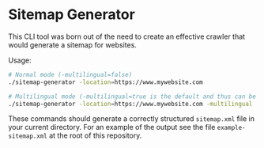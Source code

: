 # Sitemap Generator

This CLI tool was born out of the need to create an effective crawler that would generate a sitemap for websites.

Usage:


```sh
# Normal mode (-multilingual=false)
./sitemap-generator -location=https://www.mywebsite.com 
```

```bash
# Multilingual mode (-multilingual=true is the default and thus can be skipped) will visit /en and /nl variations of a website
./sitemap-generator -location=https://www.mywebsite.com -multilingual
```

These commands should generate a correctly structured `sitemap.xml` file in your current directory.
For an example of the output see the file `example-sitemap.xml` at the root of this repository.